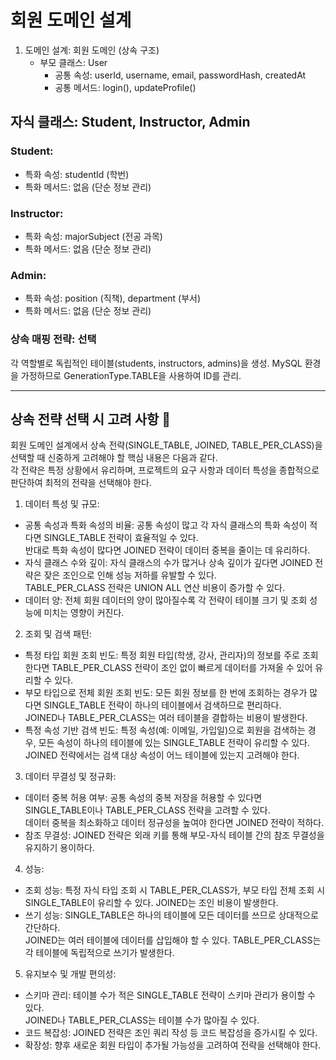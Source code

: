 # 회원 도메인 설계

1. 도메인 설계: 회원 도메인 (상속 구조)
   - 부모 클래스: User
     - 공통 속성: userId, username, email, passwordHash, createdAt
     - 공통 메서드: login(), updateProfile()

## 자식 클래스: Student, Instructor, Admin
### Student:
- 특화 속성: studentId (학번)
- 특화 메서드: 없음 (단순 정보 관리)

### Instructor:
- 특화 속성: majorSubject (전공 과목)
- 특화 메서드: 없음 (단순 정보 관리)

### Admin:
- 특화 속성: position (직책), department (부서)
- 특화 메서드: 없음 (단순 정보 관리)

### 상속 매핑 전략: 선택
각 역할별로 독립적인 테이블(students, instructors, admins)을 생성.
MySQL 환경을 가정하므로 GenerationType.TABLE을 사용하여 ID를 관리.

-----------

## 상속 전략 선택 시 고려 사항 🧐
회원 도메인 설계에서 상속 전략(SINGLE_TABLE, JOINED, TABLE_PER_CLASS)을 선택할 때 신중하게 고려해야 할 핵심 내용은 다음과 같다. <br>
각 전략은 특정 상황에서 유리하며, 프로젝트의 요구 사항과 데이터 특성을 종합적으로 판단하여 최적의 전략을 선택해야 한다.

1. 데이터 특성 및 규모:
- 공통 속성과 특화 속성의 비율: 공통 속성이 많고 각 자식 클래스의 특화 속성이 적다면 SINGLE_TABLE 전략이 효율적일 수 있다. <br>
  반대로 특화 속성이 많다면 JOINED 전략이 데이터 중복을 줄이는 데 유리하다.
- 자식 클래스 수와 깊이: 자식 클래스의 수가 많거나 상속 깊이가 깊다면 JOINED 전략은 잦은 조인으로 인해 성능 저하를 유발할 수 있다.<br>
  TABLE_PER_CLASS 전략은 UNION ALL 연산 비용이 증가할 수 있다.
- 데이터 양: 전체 회원 데이터의 양이 많아질수록 각 전략이 테이블 크기 및 조회 성능에 미치는 영향이 커진다.

2. 조회 및 검색 패턴:
- 특정 타입 회원 조회 빈도: 특정 회원 타입(학생, 강사, 관리자)의 정보를 주로 조회한다면 TABLE_PER_CLASS 전략이 조인 없이 빠르게 데이터를 가져올 수 있어 유리할 수 있다.
- 부모 타입으로 전체 회원 조회 빈도: 모든 회원 정보를 한 번에 조회하는 경우가 많다면 SINGLE_TABLE 전략이 하나의 테이블에서 검색하므로 편리하다.<br>
  JOINED나 TABLE_PER_CLASS는 여러 테이블을 결합하는 비용이 발생한다.
- 특정 속성 기반 검색 빈도: 특정 속성(예: 이메일, 가입일)으로 회원을 검색하는 경우, 모든 속성이 하나의 테이블에 있는 SINGLE_TABLE 전략이 유리할 수 있다.<br>
  JOINED 전략에서는 검색 대상 속성이 어느 테이블에 있는지 고려해야 한다.

3. 데이터 무결성 및 정규화:
- 데이터 중복 허용 여부: 공통 속성의 중복 저장을 허용할 수 있다면 SINGLE_TABLE이나 TABLE_PER_CLASS 전략을 고려할 수 있다. <br>
  데이터 중복을 최소화하고 데이터 정규성을 높여야 한다면 JOINED 전략이 적하다.
- 참조 무결성: JOINED 전략은 외래 키를 통해 부모-자식 테이블 간의 참조 무결성을 유지하기 용이하다.


4. 성능:
- 조회 성능: 특정 자식 타입 조회 시 TABLE_PER_CLASS가, 부모 타입 전체 조회 시 SINGLE_TABLE이 유리할 수 있다. JOINED는 조인 비용이 발생한다.
- 쓰기 성능: SINGLE_TABLE은 하나의 테이블에 모든 데이터를 쓰므로 상대적으로 간단하다. <br>
  JOINED는 여러 테이블에 데이터를 삽입해야 할 수 있다. TABLE_PER_CLASS는 각 테이블에 독립적으로 쓰기가 발생한다.

5. 유지보수 및 개발 편의성:
- 스키마 관리: 테이블 수가 적은 SINGLE_TABLE 전략이 스키마 관리가 용이할 수 있다. <br>
  JOINED나 TABLE_PER_CLASS는 테이블 수가 많아질 수 있다.
- 코드 복잡성: JOINED 전략은 조인 쿼리 작성 등 코드 복잡성을 증가시킬 수 있다.
- 확장성: 향후 새로운 회원 타입이 추가될 가능성을 고려하여 전략을 선택해야 한다.
